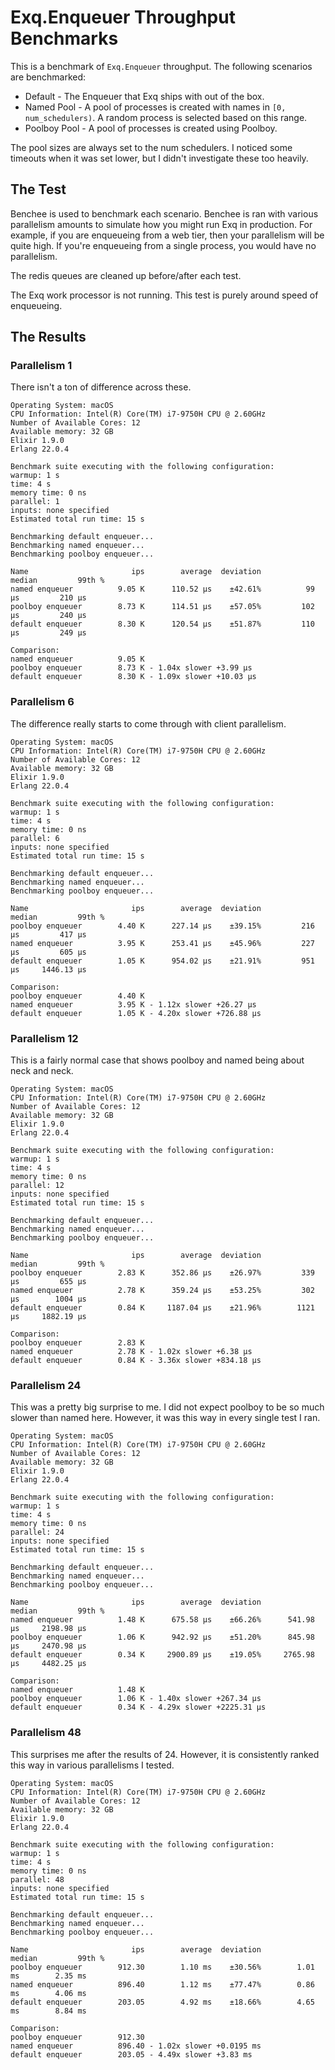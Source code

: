 # Exq.Enqueuer Throughput Benchmarks

This is a benchmark of `Exq.Enqueuer` throughput. The following scenarios are benchmarked:

* Default - The Enqueuer that Exq ships with out of the box.
* Named Pool - A pool of processes is created with names in `[0, num_schedulers)`. A random process is selected based on this range.
* Poolboy Pool - A pool of processes is created using Poolboy.

The pool sizes are always set to the num schedulers. I noticed some timeouts when it was set lower, but I didn't investigate these too
heavily.

## The Test

Benchee is used to benchmark each scenario. Benchee is ran with various parallelism amounts to simulate how you might run Exq in production.
For example, if you are enqueueing from a web tier, then your parallelism will be quite high. If you're enqueueing from a single process, you
would have no parallelism.

The redis queues are cleaned up before/after each test.

The Exq work processor is not running. This test is purely around speed of enqueueing.

## The Results

### Parallelism 1

There isn't a ton of difference across these.

```
Operating System: macOS
CPU Information: Intel(R) Core(TM) i7-9750H CPU @ 2.60GHz
Number of Available Cores: 12
Available memory: 32 GB
Elixir 1.9.0
Erlang 22.0.4

Benchmark suite executing with the following configuration:
warmup: 1 s
time: 4 s
memory time: 0 ns
parallel: 1
inputs: none specified
Estimated total run time: 15 s

Benchmarking default enqueuer...
Benchmarking named enqueuer...
Benchmarking poolboy enqueuer...

Name                       ips        average  deviation         median         99th %
named enqueuer          9.05 K      110.52 μs    ±42.61%          99 μs         210 μs
poolboy enqueuer        8.73 K      114.51 μs    ±57.05%         102 μs         240 μs
default enqueuer        8.30 K      120.54 μs    ±51.87%         110 μs         249 μs

Comparison:
named enqueuer          9.05 K
poolboy enqueuer        8.73 K - 1.04x slower +3.99 μs
default enqueuer        8.30 K - 1.09x slower +10.03 μs
```

### Parallelism 6

The difference really starts to come through with client parallelism.

```
Operating System: macOS
CPU Information: Intel(R) Core(TM) i7-9750H CPU @ 2.60GHz
Number of Available Cores: 12
Available memory: 32 GB
Elixir 1.9.0
Erlang 22.0.4

Benchmark suite executing with the following configuration:
warmup: 1 s
time: 4 s
memory time: 0 ns
parallel: 6
inputs: none specified
Estimated total run time: 15 s

Benchmarking default enqueuer...
Benchmarking named enqueuer...
Benchmarking poolboy enqueuer...

Name                       ips        average  deviation         median         99th %
poolboy enqueuer        4.40 K      227.14 μs    ±39.15%         216 μs         417 μs
named enqueuer          3.95 K      253.41 μs    ±45.96%         227 μs         605 μs
default enqueuer        1.05 K      954.02 μs    ±21.91%         951 μs     1446.13 μs

Comparison:
poolboy enqueuer        4.40 K
named enqueuer          3.95 K - 1.12x slower +26.27 μs
default enqueuer        1.05 K - 4.20x slower +726.88 μs
```

### Parallelism 12

This is a fairly normal case that shows poolboy and named being about neck and neck.

```
Operating System: macOS
CPU Information: Intel(R) Core(TM) i7-9750H CPU @ 2.60GHz
Number of Available Cores: 12
Available memory: 32 GB
Elixir 1.9.0
Erlang 22.0.4

Benchmark suite executing with the following configuration:
warmup: 1 s
time: 4 s
memory time: 0 ns
parallel: 12
inputs: none specified
Estimated total run time: 15 s

Benchmarking default enqueuer...
Benchmarking named enqueuer...
Benchmarking poolboy enqueuer...

Name                       ips        average  deviation         median         99th %
poolboy enqueuer        2.83 K      352.86 μs    ±26.97%         339 μs         655 μs
named enqueuer          2.78 K      359.24 μs    ±53.25%         302 μs        1004 μs
default enqueuer        0.84 K     1187.04 μs    ±21.96%        1121 μs     1882.19 μs

Comparison:
poolboy enqueuer        2.83 K
named enqueuer          2.78 K - 1.02x slower +6.38 μs
default enqueuer        0.84 K - 3.36x slower +834.18 μs
```

### Parallelism 24

This was a pretty big surprise to me. I did not expect poolboy to be so much slower than named here. However, it was this way in
every single test I ran.

```
Operating System: macOS
CPU Information: Intel(R) Core(TM) i7-9750H CPU @ 2.60GHz
Number of Available Cores: 12
Available memory: 32 GB
Elixir 1.9.0
Erlang 22.0.4

Benchmark suite executing with the following configuration:
warmup: 1 s
time: 4 s
memory time: 0 ns
parallel: 24
inputs: none specified
Estimated total run time: 15 s

Benchmarking default enqueuer...
Benchmarking named enqueuer...
Benchmarking poolboy enqueuer...

Name                       ips        average  deviation         median         99th %
named enqueuer          1.48 K      675.58 μs    ±66.26%      541.98 μs     2198.98 μs
poolboy enqueuer        1.06 K      942.92 μs    ±51.20%      845.98 μs     2470.98 μs
default enqueuer        0.34 K     2900.89 μs    ±19.05%     2765.98 μs     4482.25 μs

Comparison:
named enqueuer          1.48 K
poolboy enqueuer        1.06 K - 1.40x slower +267.34 μs
default enqueuer        0.34 K - 4.29x slower +2225.31 μs
```

### Parallelism 48

This surprises me after the results of 24. However, it is consistently ranked this way in various parallelisms I tested.

```
Operating System: macOS
CPU Information: Intel(R) Core(TM) i7-9750H CPU @ 2.60GHz
Number of Available Cores: 12
Available memory: 32 GB
Elixir 1.9.0
Erlang 22.0.4

Benchmark suite executing with the following configuration:
warmup: 1 s
time: 4 s
memory time: 0 ns
parallel: 48
inputs: none specified
Estimated total run time: 15 s

Benchmarking default enqueuer...
Benchmarking named enqueuer...
Benchmarking poolboy enqueuer...

Name                       ips        average  deviation         median         99th %
poolboy enqueuer        912.30        1.10 ms    ±30.56%        1.01 ms        2.35 ms
named enqueuer          896.40        1.12 ms    ±77.47%        0.86 ms        4.06 ms
default enqueuer        203.05        4.92 ms    ±18.66%        4.65 ms        8.84 ms

Comparison:
poolboy enqueuer        912.30
named enqueuer          896.40 - 1.02x slower +0.0195 ms
default enqueuer        203.05 - 4.49x slower +3.83 ms
```
